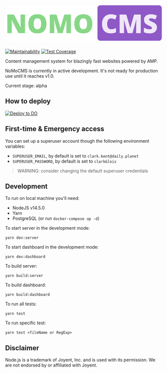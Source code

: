 # ![NoMoCMS](./logo.svg)

[![Maintainability](https://api.codeclimate.com/v1/badges/6751f127815b5bac4cee/maintainability)](https://codeclimate.com/github/ValeriaVG/nomocms/maintainability)
[![Test Coverage](https://api.codeclimate.com/v1/badges/6751f127815b5bac4cee/test_coverage)](https://codeclimate.com/github/ValeriaVG/nomocms/test_coverage)

Content management system for blazingly fast websites powered by AMP.

NoMoCMS is currently in active development. It's not ready for production use until it reaches v1.0.

Current stage: alpha

## How to deploy

[![Deploy to DO](https://www.deploytodo.com/do-btn-blue.svg)](https://cloud.digitalocean.com/apps/new?repo=https://github.com/ValeriaVG/nomocms/tree/main&refcode=6ad1223ed047)

## First-time & Emergency access

You can set up a superuser account though the following environment variables:

- `SUPERUSER_EMAIL`, by default is set to `clark.kent@daily.planet`
- `SUPERUSER_PASSWORD`, by default is set to `clark&lois`

> WARNING: consider changing the default superuser credentials

## Development

To run on local machine you'll need:

- NodeJS v14.5.0
- Yarn
- PostgreSQL (or run `docker-compose up -d`)

To start server in the development mode:

```
yarn dev:server
```

To start dashboard in the development mode:

```
yarn dev:dashboard
```

To build server:

```
yarn build:server
```

To build dashboard:

```
yarn build:dashboard
```

To run all tests:

```
yarn test
```

To run specific test:

```
yarn test <fileName or RegExp>
```

## Disclaimer

Node.js is a trademark of Joyent, Inc. and is used with its permission. We are not endorsed by or
affiliated with Joyent.
